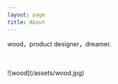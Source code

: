 ```yaml
---
layout: page
title: About
---
```

<p>wood，product designer，dreamer.</p>


<br>
<br>
![wood](/assets/wood.jpg)
<br>
<br>


